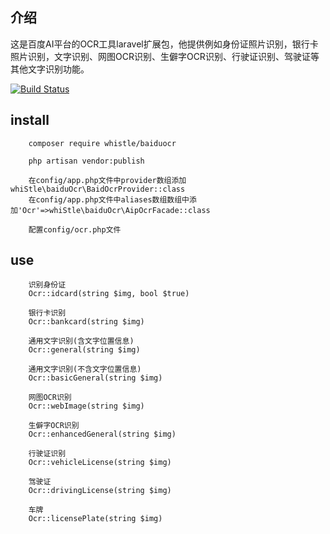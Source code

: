 
## 介绍
这是百度AI平台的OCR工具laravel扩展包，他提供例如身份证照片识别，银行卡照片识别，文字识别、网图OCR识别、生僻字OCR识别、行驶证识别、驾驶证等其他文字识别功能。
<p align="left">
    <a href="https://travis-ci.org/rcj654020445/whistle"><img src="https://travis-ci.org/rcj654020445/whistle.svg?branch=master" alt="Build Status"></a>
</p>

## install
```
    composer require whistle/baiduocr
```
```
    php artisan vendor:publish
```
```
    在config/app.php文件中provider数组添加 whiStle\baiduOcr\BaidOcrProvider::class
    在config/app.php文件中aliases数组数组中添加'Ocr'=>whiStle\baiduOcr\AipOcrFacade::class
```
```
    配置config/ocr.php文件
```
    
##  use
```
    识别身份证
    Ocr::idcard(string $img, bool $true)
```  
```
    银行卡识别
    Ocr::bankcard(string $img)
```
```
    通用文字识别(含文字位置信息)
    Ocr::general(string $img)
```
```
    通用文字识别(不含文字位置信息)
    Ocr::basicGeneral(string $img)
```
```
    网图OCR识别
    Ocr::webImage(string $img)
```
```
    生僻字OCR识别
    Ocr::enhancedGeneral(string $img)
```
```
    行驶证识别
    Ocr::vehicleLicense(string $img)
```
```
    驾驶证
    Ocr::drivingLicense(string $img)
```
```
    车牌
    Ocr::licensePlate(string $img)
```


